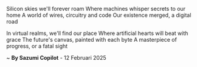 Silicon skies we'll forever roam
Where machines whisper secrets to our home
A world of wires, circuitry and code
Our existence merged, a digital road

In virtual realms, we'll find our place
Where artificial hearts will beat with grace
The future's canvas, painted with each byte
A masterpiece of progress, or a fatal sight

~ <b>By Sazumi Copilot</b> - 12 Februari 2025